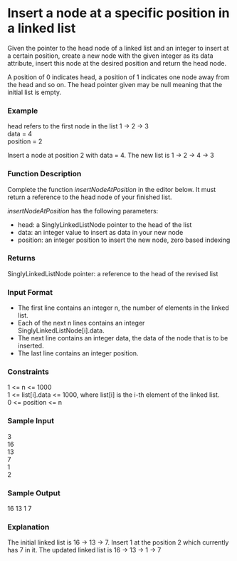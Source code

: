 # Insert a node at a specific position in a linked list 

Given the pointer to the head node of a linked list and an integer to insert at a certain position, create a new node with the given integer as its data attribute, insert this node at the desired position and return the head node.

A position of 0 indicates head, a position of 1 indicates one node away from the head and so on. The head pointer given may be null meaning that the initial list is empty. 

### Example
head refers to the first node in the list 1 -> 2 -> 3 <br>
data = 4 <br>
position = 2 <br>

Insert a node at position 2 with data = 4. The new list is 1 -> 2 -> 4 -> 3

### Function Description

Complete the function *insertNodeAtPosition* in the editor below. It must return a reference to the head node of your finished list.

*insertNodeAtPosition* has the following parameters:
* head: a SinglyLinkedListNode pointer to the head of the list
* data: an integer value to insert as data in your new node
* position: an integer position to insert the new node, zero based indexing


### Returns

SinglyLinkedListNode pointer: a reference to the head of the revised list 

### Input Format

* The first line contains an integer n, the number of elements in the linked list.
* Each of the next n lines contains an integer SinglyLinkedListNode[i].data.
* The next line contains an integer data, the data of the node that is to be inserted.
* The last line contains an integer position.

### Constraints

1 <= n <= 1000 <br>
1 <= list[i].data <= 1000, where list[i] is the i-th element of the linked list. <br>
0 <= position <= n

### Sample Input

3 <br>
16 <br>
13 <br>
7 <br>
1 <br>
2

### Sample Output

16 13 1 7

### Explanation

The initial linked list is 16 -> 13 -> 7. Insert 1 at the position 2 which currently has 7 in it. The updated linked list is 16 -> 13 -> 1 -> 7
